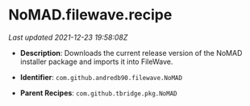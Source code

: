 # NoMAD.filewave.recipe

_Last updated 2021-12-23 19:58:08Z_

- **Description**: Downloads the current release version of the NoMAD installer package and imports it into FileWave.

- **Identifier**: `com.github.andredb90.filewave.NoMAD`

- **Parent Recipes**: `com.github.tbridge.pkg.NoMAD`